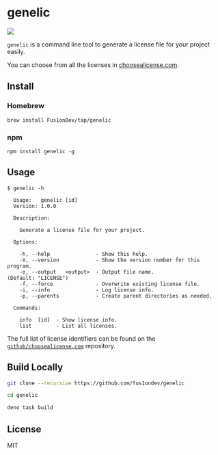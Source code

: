 # genelic 

![](https://user-images.githubusercontent.com/64204135/190658005-2dcefd5a-1af3-4d4e-9ed8-8872b44d67a2.png)

`genelic` is a command line tool to generate a license file for your project easily.

You can choose from all the licenses in [choosealicense.com](https://choosealicense.com/appendix/).

## Install

### Homebrew

```shell
brew install Fus1onDev/tap/genelic
```

### npm

```shell
npm install genelic -g
```

## Usage

```shell
$ genelic -h

  Usage:   genelic [id]
  Version: 1.0.0       

  Description:

    Generate a license file for your project.

  Options:

    -h, --help               - Show this help.                                                
    -V, --version            - Show the version number for this program.                      
    -o, --output   <output>  - Output file name.                          (Default: "LICENSE")
    -f, --force              - Overwrite existing license file.                               
    -i, --info               - Log license info.                                              
    -p, --parents            - Create parent directories as needed.                           

  Commands:

    info  [id]  - Show license info.
    list        - List all licenses.
```

The full list of license identifiers can be found on the [`github/choosealicense.com`](https://github.com/github/choosealicense.com/tree/gh-pages/_licenses) repository.

## Build Locally

```sh
git clone --recursive https://github.com/fus1ondev/genelic

cd genelic

deno task build
```

## License

MIT